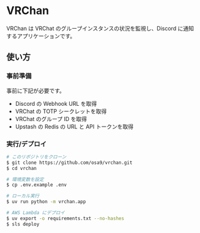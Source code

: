 # VRChan

VRChan は VRChat のグループインスタンスの状況を監視し、Discord に通知するアプリケーションです。

## 使い方

### 事前準備

事前に下記が必要です。

- Discord の Webhook URL を取得
- VRChat の TOTP シークレットを取得
- VRChat のグループ ID を取得
- Upstash の Redis の URL と API トークンを取得

### 実行/デプロイ

```bash
# このリポジトリをクローン
$ git clone https://github.com/osa9/vrchan.git
$ cd vrchan

# 環境変数を設定
$ cp .env.example .env

# ローカル実行
$ uv run python -m vrchan.app

# AWS Lambda にデプロイ
$ uv export -o requirements.txt --no-hashes
$ sls deploy
```
